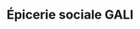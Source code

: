 ---
title: "Épicerie sociale GALI"
url: /tignieu-jameyzieu/epicerie-sociale-gali/
shop: commodité
---